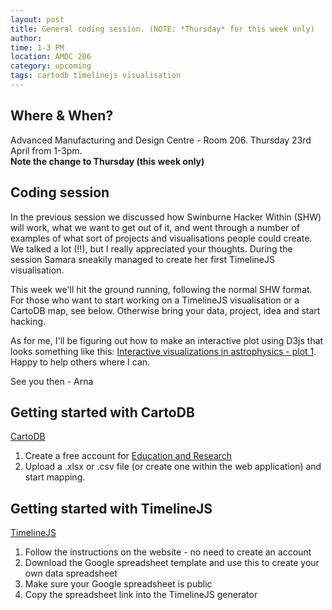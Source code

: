 ```yaml
---
layout: post
title: General coding session. (NOTE: *Thursday* for this week only)
author: 
time: 1-3 PM
location: AMDC 206
category: upcoming
tags: cartodb timelinejs visualisation
---
```


## Where & When?

Advanced Manufacturing and Design Centre - Room 206. Thursday 23rd April from 1-3pm.<br>
<b>Note the change to Thursday (this week only)</b>

## Coding session

In the previous session we discussed how Swinburne Hacker Within (SHW) will work, what we want to get out of it, and went through a number of examples of what sort of projects and visualisations people could create. We talked a lot (!!), but I really appreciated your thoughts. During the session Samara sneakily managed to create her first TimelineJS visualisation.

This week we'll hit the ground running, following the normal SHW format. For those who want to start working on a TimelineJS visualisation or a CartoDB map, see below. Otherwise bring your data, project, idea and start hacking.

As for me, I'll be figuring out how to make an interactive plot using D3js that looks something like this: <a href="http://datamusing.info/blog/2014/09/03/the-case-for-interactive-visualizations-in-astrophysics/"> Interactive visualizations in astrophysics - plot 1</a>. Happy to help others where I can.

See you then - Arna


## Getting started with CartoDB 

<a href="http://cartodb.com">CartoDB</a>

1. Create a free account for <a href="http://cartodb.com/industries/education-and-research/#"> Education and Research</a><br>
2. Upload a .xlsx or .csv file (or create one within the web application) and start mapping.

## Getting started with TimelineJS

<a href="http://timeline.knightlab.com">TimelineJS</a> 

1. Follow the instructions on the website - no need to create an account
2. Download the Google spreadsheet template and use this to create your own data spreadsheet
3. Make sure your Google spreadsheet is public
4. Copy the spreadsheet link into the TimelineJS generator

